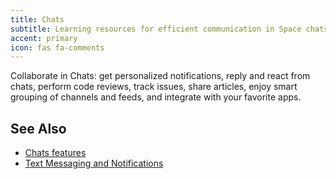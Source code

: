 ```yaml
---
title: Chats
subtitle: Learning resources for efficient communication in Space chats.
accent: primary
icon: fas fa-comments
---
```


Collaborate in Chats: get personalized notifications, reply and react from chats, perform code reviews,
track issues, share articles, enjoy smart grouping of channels and feeds, and integrate with your favorite apps.

## See Also
- [Chats features](https://www.jetbrains.com/space/features/chats.html)
- [Text Messaging and Notifications](https://www.jetbrains.com/help/space/chats.html)

